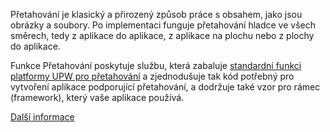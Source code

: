 ﻿Přetahování je klasický a přirozený způsob práce s obsahem, jako jsou obrázky a soubory. Po implementaci funguje přetahování hladce ve všech směrech, tedy z aplikace do aplikace, z aplikace na plochu nebo z plochy do aplikace.

Funkce Přetahování poskytuje službu, která zabaluje [standardní funkci platformy UPW pro přetahování](https://docs.microsoft.com/windows/uwp/design/input/drag-and-drop) a zjednodušuje tak kód potřebný pro vytvoření aplikace podporující přetahování, a dodržuje také vzor pro rámec (framework), který vaše aplikace používá.

[Další informace](https://github.com/Microsoft/WindowsTemplateStudio/blob/release/docs/UWP/features/drag-and-drop.md)
